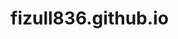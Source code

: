 # fizull836.github.io
<html>
  <head>
    <title>test</title>
      <body>
<a href="home.html>the link is here</a>
  </body>
  </head>
</html>
